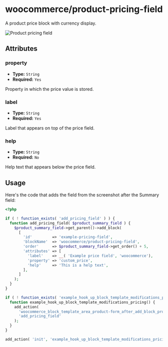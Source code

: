 # woocommerce/product-pricing-field

A product price block with currency display.

![Product pricing field](https://woocommerce.files.wordpress.com/2023/09/woocommerceproduct-pricing-field.png)

## Attributes

### property

- **Type:** `String`
- **Required:** `Yes`

Property in which the price value is stored.

### label

- **Type:** `String`
- **Required:** `Yes`

Label that appears on top of the price field.

### help

- **Type:** `String`
- **Required:** `No`

Help text that appears below the price field.

## Usage

Here's the code that adds the field from the screenshot after the Summary field:

```php
<?php

if ( ! function_exists( 'add_pricing_field' ) ) {
  function add_pricing_field( $product_summary_field ) {
    $product_summary_field->get_parent()->add_block(
      [
        'id'         => 'example-pricing-field',
        'blockName'  => 'woocommerce/product-pricing-field',
        'order'      => $product_summary_field->get_order() + 5,
        'attributes' => [
          'label'    => __( 'Example price field', 'woocommerce'),
          'property' => 'custom_price',
          'help'     => 'This is a help text',
        ],
      ]
    );
  }
}

if ( ! function_exists( 'example_hook_up_block_template_modifications_pricing' ) ) {
  function example_hook_up_block_template_modifications_pricing() {
    add_action(
      'woocommerce_block_template_area_product-form_after_add_block_product-summary',
      'add_pricing_field'
    );
  }
}

add_action( 'init', 'example_hook_up_block_template_modifications_pricing', 0 );
```
